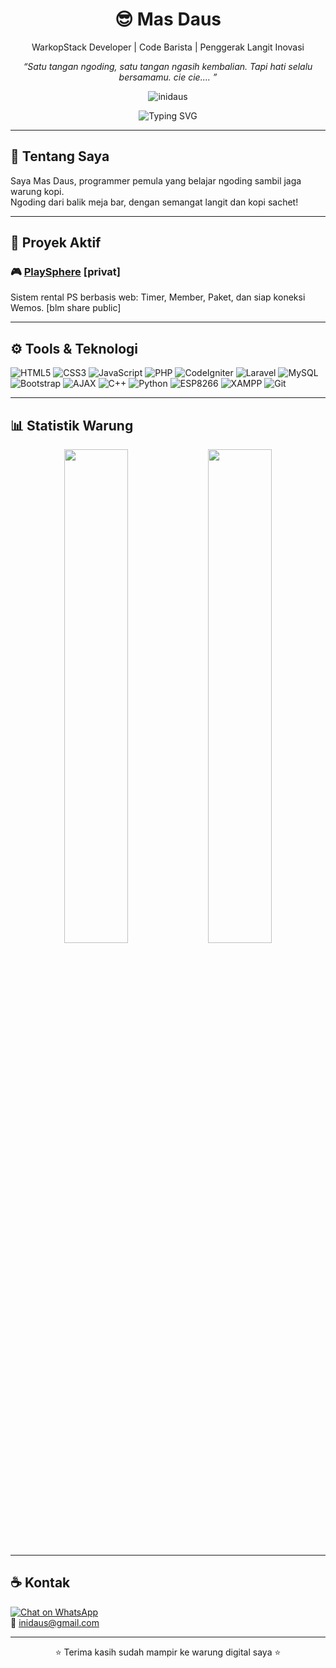 <h1 align="center">😎 Mas Daus</h1>
<p align="center">
  WarkopStack Developer | Code Barista | Penggerak Langit Inovasi  
</p>
<p align="center">
  <em>“Satu tangan ngoding, satu tangan ngasih kembalian. Tapi hati selalu bersamamu. cie cie.... ”</em>
</p>

<p align="center">
  <img src="https://komarev.com/ghpvc/?username=inidaus&label=Kunjungan+Warung&color=blueviolet&style=flat" alt="inidaus" />
</p>

<p align="center">
  <img src="https://readme-typing-svg.demolab.com?font=Fira+Code&pause=1000&color=00C0FF&center=true&vCenter=true&width=435&lines=Halo%2C+saya+Mas+Daus!;Programmer+Warung+yang+Serius+Ngoding!;Welcome+to+my+GitHub+🛠️" alt="Typing SVG" />
</p>

---

## 🧉 Tentang Saya
Saya Mas Daus, programmer pemula yang belajar ngoding sambil jaga warung kopi.  
Ngoding dari balik meja bar, dengan semangat langit dan kopi sachet!

---

## 🚀 Proyek Aktif
### 🎮 [PlaySphere](https://github.com/inidaus/playsphere) [privat]
Sistem rental PS berbasis web: Timer, Member, Paket, dan siap koneksi Wemos. [blm share public]

---

## ⚙️ Tools & Teknologi
![HTML5](https://img.shields.io/badge/HTML5-E34F26?style=flat&logo=html5&logoColor=white)
![CSS3](https://img.shields.io/badge/CSS3-1572B6?style=flat&logo=css3&logoColor=white)
![JavaScript](https://img.shields.io/badge/JavaScript-F7DF1E?style=flat&logo=javascript&logoColor=black)
![PHP](https://img.shields.io/badge/PHP-777BB4?style=flat&logo=php&logoColor=white)
![CodeIgniter](https://img.shields.io/badge/CodeIgniter-EF4223?style=flat&logo=codeigniter&logoColor=white)
![Laravel](https://img.shields.io/badge/Laravel-FF2D20?style=flat&logo=laravel&logoColor=white)
![MySQL](https://img.shields.io/badge/MySQL-4479A1?style=flat&logo=mysql&logoColor=white)
![Bootstrap](https://img.shields.io/badge/Bootstrap-563D7C?style=flat&logo=bootstrap&logoColor=white)
![AJAX](https://img.shields.io/badge/AJAX-000000?style=flat&logo=jquery&logoColor=white)
![C++](https://img.shields.io/badge/C++-00599C?style=flat&logo=c%2B%2B&logoColor=white)
![Python](https://img.shields.io/badge/Python-3776AB?style=flat&logo=python&logoColor=white)
![ESP8266](https://img.shields.io/badge/ESP8266-FFDD00?style=flat)
![XAMPP](https://img.shields.io/badge/XAMPP-FB7A24?style=flat&logo=apache&logoColor=white)
![Git](https://img.shields.io/badge/Git-F05032?style=flat&logo=git&logoColor=white)

---

## 📊 Statistik Warung

<p align="center">
  <img src="https://github-readme-stats.vercel.app/api?username=inidaus&show_icons=true&theme=radical" width="45%" />
  <img src="https://github-readme-stats.vercel.app/api/top-langs/?username=inidaus&layout=compact&theme=radical" width="45%" />
</p>

---

## ☕ Kontak
[![Chat on WhatsApp](https://img.shields.io/badge/Chat%20di%20WhatsApp-25D366?style=for-the-badge&logo=whatsapp&logoColor=white)](https://wa.me/6281332499304)  
📧 inidaus@gmail.com

---

<p align="center">
  ⭐ Terima kasih sudah mampir ke warung digital saya ⭐
</p>
